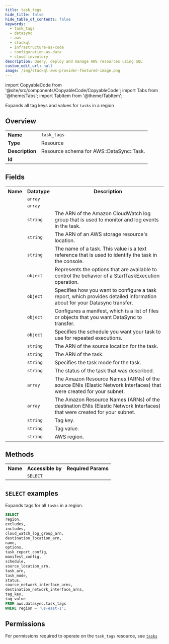 ```yaml
---
title: task_tags
hide_title: false
hide_table_of_contents: false
keywords:
  - task_tags
  - datasync
  - aws
  - stackql
  - infrastructure-as-code
  - configuration-as-data
  - cloud inventory
description: Query, deploy and manage AWS resources using SQL
custom_edit_url: null
image: /img/stackql-aws-provider-featured-image.png
---
```


import CopyableCode from '@site/src/components/CopyableCode/CopyableCode';
import Tabs from '@theme/Tabs';
import TabItem from '@theme/TabItem';

Expands all tag keys and values for <code>tasks</code> in a region

## Overview
<table>
<tbody>
<tr><td><b>Name</b></td><td><code>task_tags</code></td></tr>
<tr><td><b>Type</b></td><td>Resource</td></tr>
<tr><td><b>Description</b></td><td>Resource schema for AWS::DataSync::Task.</td></tr>
<tr><td><b>Id</b></td><td><CopyableCode code="aws.datasync.task_tags" /></td></tr>
</tbody>
</table>

## Fields
<table>
<tbody>
<tr><th>Name</th><th>Datatype</th><th>Description</th></tr><tr><td><CopyableCode code="excludes" /></td><td><code>array</code></td><td></td></tr>
<tr><td><CopyableCode code="includes" /></td><td><code>array</code></td><td></td></tr>
<tr><td><CopyableCode code="cloud_watch_log_group_arn" /></td><td><code>string</code></td><td>The ARN of the Amazon CloudWatch log group that is used to monitor and log events in the task.</td></tr>
<tr><td><CopyableCode code="destination_location_arn" /></td><td><code>string</code></td><td>The ARN of an AWS storage resource's location.</td></tr>
<tr><td><CopyableCode code="name" /></td><td><code>string</code></td><td>The name of a task. This value is a text reference that is used to identify the task in the console.</td></tr>
<tr><td><CopyableCode code="options" /></td><td><code>object</code></td><td>Represents the options that are available to control the behavior of a StartTaskExecution operation.</td></tr>
<tr><td><CopyableCode code="task_report_config" /></td><td><code>object</code></td><td>Specifies how you want to configure a task report, which provides detailed information about for your Datasync transfer.</td></tr>
<tr><td><CopyableCode code="manifest_config" /></td><td><code>object</code></td><td>Configures a manifest, which is a list of files or objects that you want DataSync to transfer.</td></tr>
<tr><td><CopyableCode code="schedule" /></td><td><code>object</code></td><td>Specifies the schedule you want your task to use for repeated executions.</td></tr>
<tr><td><CopyableCode code="source_location_arn" /></td><td><code>string</code></td><td>The ARN of the source location for the task.</td></tr>
<tr><td><CopyableCode code="task_arn" /></td><td><code>string</code></td><td>The ARN of the task.</td></tr>
<tr><td><CopyableCode code="task_mode" /></td><td><code>string</code></td><td>Specifies the task mode for the task.</td></tr>
<tr><td><CopyableCode code="status" /></td><td><code>string</code></td><td>The status of the task that was described.</td></tr>
<tr><td><CopyableCode code="source_network_interface_arns" /></td><td><code>array</code></td><td>The Amazon Resource Names (ARNs) of the source ENIs (Elastic Network Interfaces) that were created for your subnet.</td></tr>
<tr><td><CopyableCode code="destination_network_interface_arns" /></td><td><code>array</code></td><td>The Amazon Resource Names (ARNs) of the destination ENIs (Elastic Network Interfaces) that were created for your subnet.</td></tr>
<tr><td><CopyableCode code="tag_key" /></td><td><code>string</code></td><td>Tag key.</td></tr>
<tr><td><CopyableCode code="tag_value" /></td><td><code>string</code></td><td>Tag value.</td></tr>
<tr><td><CopyableCode code="region" /></td><td><code>string</code></td><td>AWS region.</td></tr>
</tbody>
</table>

## Methods

<table>
<tbody>
  <tr>
    <th>Name</th>
    <th>Accessible by</th>
    <th>Required Params</th>
  </tr>
  <tr>
    <td><CopyableCode code="list_resources" /></td>
    <td><code>SELECT</code></td>
    <td><CopyableCode code="region" /></td>
  </tr>
</tbody>
</table>

## `SELECT` examples
Expands tags for all <code>tasks</code> in a region.
```sql
SELECT
region,
excludes,
includes,
cloud_watch_log_group_arn,
destination_location_arn,
name,
options,
task_report_config,
manifest_config,
schedule,
source_location_arn,
task_arn,
task_mode,
status,
source_network_interface_arns,
destination_network_interface_arns,
tag_key,
tag_value
FROM aws.datasync.task_tags
WHERE region = 'us-east-1';
```


## Permissions

For permissions required to operate on the <code>task_tags</code> resource, see <a href="/services/datasync/tasks/#permissions"><code>tasks</code></a>

